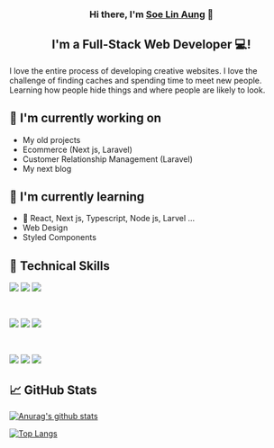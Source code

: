 <!-- <p align="center">
  <a href="https://www.yushi.dev/" target="_blank" rel="noreferrer"><img src="https://user-images.githubusercontent.com/75753187/123350185-74ce0900-d528-11eb-848d-d92955dbb944.png" alt="my banner"></a>
</p> -->

<h3 align="center">
Hi there, I'm <a href="https://www.yushi.dev/" target="_blank" rel="noreferrer">Soe Lin Aung</a> 👋
</h3>

<h2 align="center">
I'm a Full-Stack Web Developer 💻!
</h2>

I love the entire process of developing creative websites. I love the challenge of finding caches and spending time to meet new people. Learning how people hide things and where people are likely to look.

## 🔭 I'm currently working on

- My old projects
- Ecommerce (Next js, Laravel)
- Customer Relationship Management (Laravel)
- My next blog

## 🌱 I'm currently learning

- 📱 React, Next js, Typescript, Node js, Larvel ...
- Web Design
- Styled Components

## 💼 Technical Skills

![](https://img.shields.io/badge/Code-React-informational?style=flat&logo=react&color=61DAFB)
![](https://img.shields.io/badge/Code-JavaScript-informational?style=flat&logo=JavaScript&color=F7DF1E)
![](https://img.shields.io/badge/Code-HTML5-informational?style=flat&logo=HTML5&color=E34F26)

</br>

![](https://img.shields.io/badge/Style-Bootstrap-informational?style=flat&logo=Bootstrap&color=7952B3)
![](https://img.shields.io/badge/Style-CSS3-informational?style=flat&logo=CSS3&color=1572B6)
![](https://img.shields.io/badge/Style-styled--components-informational?style=flat&logo=styled-components&color=DB7093)

</br>

![](https://img.shields.io/badge/Tools-NPM-informational?style=flat&logo=NPM&color=CB3837)
![](https://img.shields.io/badge/Tools-Git-informational?style=flat&logo=Git&color=F05032)
![](https://img.shields.io/badge/Tools-GitHub-informational?style=flat&logo=GitHub&color=181717)

## 📈 GitHub Stats

[![Anurag's github stats](https://github-readme-stats.vercel.app/api?username=soe-cpu)](https://github.com/soe-cpu)

[![Top Langs](https://github-readme-stats.vercel.app/api/top-langs/?username=soe-cpu&layout=compact)](https://github.com/soe-cpu)
